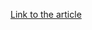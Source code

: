 [Link to the article](https://socprime.com/en/news/attackers-exploit-dll-hijacking-to-bypass-smartscreen/)
